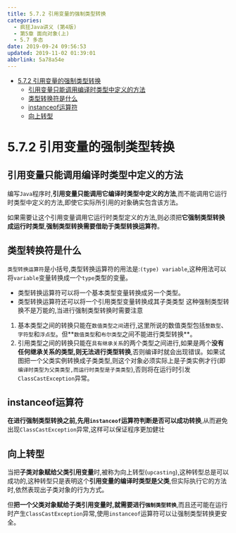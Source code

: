 ```yaml
---
title: 5.7.2 引用变量的强制类型转换
categories: 
  - 疯狂Java讲义 (第4版)
  - 第5章 面向对象(上)
  - 5.7 多态
date: 2019-09-24 09:56:53
updated: 2019-11-02 01:39:01
abbrlink: 5a78a54e
---
```

- [5.7.2 引用变量的强制类型转换](/ReadingNotes/5a78a54e/#5-7-2-引用变量的强制类型转换)
    - [引用变量只能调用编译时类型中定义的方法](/ReadingNotes/5a78a54e/#引用变量只能调用编译时类型中定义的方法)
    - [类型转换符是什么](/ReadingNotes/5a78a54e/#类型转换符是什么)
    - [instanceof运算符](/ReadingNotes/5a78a54e/#instanceof运算符)
    - [向上转型](/ReadingNotes/5a78a54e/#向上转型)

<!--more-->
<script src="https://cdn.bootcss.com/jquery/3.4.0/jquery.slim.min.js"></script>
<script>$(document).ready(function () {$(".post-body > ul:nth-child(1)").hide();});</script>

<!--end-->
<!--SSTStart-->
# 5.7.2 引用变量的强制类型转换 #
## 引用变量只能调用编译时类型中定义的方法 ##
编写`Java`程序时,**引用变量只能调用它编译时类型中定义的方法**,而不能调用它运行时类型中定义的方法,即使它实际所引用的对象确实包含该方法。

如果需要让这个引用变量调用它运行时类型定义的方法,则必须把**它强制类型转换成运行时类型**,**强制类型转换需要借助于类型转换运算符**。
## 类型转换符是什么 ##
`类型转换运算符`是小括号,类型转换运算符的用法是:`(type) variable`,这种用法可以将`variable`变量转换成一个`type`类型的变量。
- 类型转换运算符可以将一个基本类型变量转换成另一个类型。
- 类型转换运算符还可以将一个引用类型变量转换成其子类类型
这种强制类型转换不是万能的,当进行强制类型转换时需要注意
1. 基本类型之间的转换只能在`数值类型之间`进行,这里所说的数值类型包括`整数型`、`字符型`和`浮点型`。但**`数值类型`和`布尔类型`之间不能进行类型转换**。
2. 引用类型之间的转换只能在`具有继承关系`的两个类型之间进行,如果是两个**没有任何继承关系的类型,则无法进行类型转换**,否则编译时就会出现错误。如果试图把一个父类实例转换成子类类型,则这个对象必须实际上是子类实例才行(即`编译时类型为父类类型,而运行时类型是子类类型`),否则将在运行时引发`ClassCastException`异常。

## instanceof运算符 ##
**在进行强制类型转换之前,先用`instanceof`运算符判断是否可以成功转换**,从而避免出现`ClassCastException`异常,这样可以保证程序更加健壮
## 向上转型 ##
当把**子类对象赋给父类引用变量**时,被称为向上转型(`upcasting`),这种转型总是可以成功的,这种转型只是表明这个**引用变量的编译时类型是父类**,但实际执行它的方法时,依然表现出子类对象的行为方式。

但**把一个父类对象赋给子类引用变量时,就需要进行`强制类型转换`**,而且还可能在运行时产生`ClassCastException`异常,使用`instanceof`运算符可以让强制类型转换更安全。
<!--SSTStop-->

